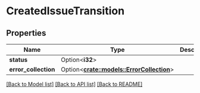 # CreatedIssueTransition

## Properties

Name | Type | Description | Notes
------------ | ------------- | ------------- | -------------
**status** | Option<**i32**> |  | [optional]
**error_collection** | Option<[**crate::models::ErrorCollection**](ErrorCollection.md)> |  | [optional]

[[Back to Model list]](../README.md#documentation-for-models) [[Back to API list]](../README.md#documentation-for-api-endpoints) [[Back to README]](../README.md)


